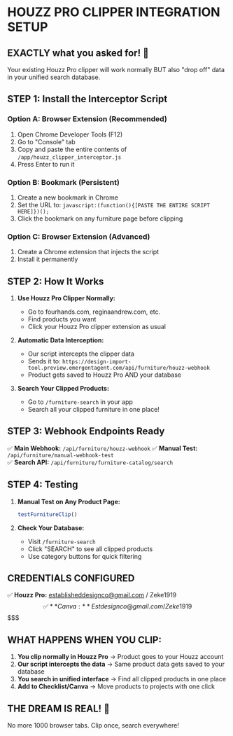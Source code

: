 # HOUZZ PRO CLIPPER INTEGRATION SETUP

## EXACTLY what you asked for! 🎉

Your existing Houzz Pro clipper will work normally BUT also "drop off" data in your unified search database.

## STEP 1: Install the Interceptor Script

### Option A: Browser Extension (Recommended)
1. Open Chrome Developer Tools (F12)
2. Go to "Console" tab  
3. Copy and paste the entire contents of `/app/houzz_clipper_interceptor.js`
4. Press Enter to run it

### Option B: Bookmark (Persistent)
1. Create a new bookmark in Chrome
2. Set the URL to: `javascript:(function(){[PASTE THE ENTIRE SCRIPT HERE]})();`
3. Click the bookmark on any furniture page before clipping

### Option C: Browser Extension (Advanced)
1. Create a Chrome extension that injects the script
2. Install it permanently

## STEP 2: How It Works

1. **Use Houzz Pro Clipper Normally:**
   - Go to fourhands.com, reginaandrew.com, etc.
   - Find products you want
   - Click your Houzz Pro clipper extension as usual

2. **Automatic Data Interception:**
   - Our script intercepts the clipper data
   - Sends it to: `https://design-import-tool.preview.emergentagent.com/api/furniture/houzz-webhook`
   - Product gets saved to Houzz Pro AND your database

3. **Search Your Clipped Products:**
   - Go to `/furniture-search` in your app
   - Search all your clipped furniture in one place!

## STEP 3: Webhook Endpoints Ready

✅ **Main Webhook:** `/api/furniture/houzz-webhook`
✅ **Manual Test:** `/api/furniture/manual-webhook-test`  
✅ **Search API:** `/api/furniture/furniture-catalog/search`

## STEP 4: Testing

1. **Manual Test on Any Product Page:**
   ```javascript
   testFurnitureClip()
   ```

2. **Check Your Database:**
   - Visit `/furniture-search`
   - Click "SEARCH" to see all clipped products
   - Use category buttons for quick filtering

## CREDENTIALS CONFIGURED

✅ **Houzz Pro:** establisheddesignco@gmail.com / Zeke1919$$  
✅ **Canva:** Estdesignco@gmail.com / Zeke1919$$$$$

## WHAT HAPPENS WHEN YOU CLIP:

1. **You clip normally in Houzz Pro** → Product goes to your Houzz account
2. **Our script intercepts the data** → Same product data gets saved to your database  
3. **You search in unified interface** → Find all clipped products in one place
4. **Add to Checklist/Canva** → Move products to projects with one click

## THE DREAM IS REAL! 🚀

No more 1000 browser tabs. Clip once, search everywhere!